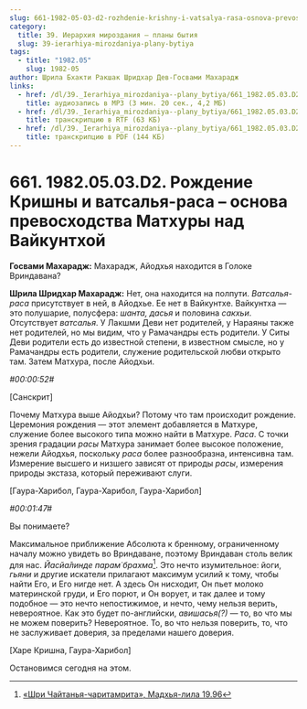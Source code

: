 ```yaml
---
slug: 661-1982-05-03-d2-rozhdenie-krishny-i-vatsalya-rasa-osnova-prevoshodstva-mathury-nad-vajkunthoj
category:
  title: 39. Иерархия мироздания — планы бытия
  slug: 39-ierarhiya-mirozdaniya-plany-bytiya
tags:
  - title: "1982.05"
    slug: 1982-05
author: Шрила Бхакти Ракшак Шридхар Дев-Госвами Махарадж
links:
  - href: /dl/39._Ierarhiya_mirozdaniya--plany_bytiya/661_1982.05.03.D2_SridharMj_Rozhdenie_Krishny_i_vatsalja-rasa--osnova_prevoshodstva_Mathury_nad_Vajkunthoj.mp3
    title: аудиозапись в MP3 (3 мин. 20 сек., 4,2 МБ)
  - href: /dl/39._Ierarhiya_mirozdaniya--plany_bytiya/661_1982.05.03.D2_SridharMj_Rozhdenie_Krishny_i_vatsalja-rasa--osnova_prevoshodstva_Mathury_nad_Vajkunthoj.rtf
    title: транскрипцию в RTF (63 КБ)
  - href: /dl/39._Ierarhiya_mirozdaniya--plany_bytiya/661_1982.05.03.D2_SridharMj_Rozhdenie_Krishny_i_vatsalja-rasa--osnova_prevoshodstva_Mathury_nad_Vajkunthoj.pdf
    title: транскрипцию в PDF (144 КБ)
---
```


# 661. 1982.05.03.D2. Рождение Кришны и ватсалья-раса – основа превосходства Матхуры над Вайкунтхой

**Госвами Махарадж:** Махарадж, Айодхья находится в Голоке Вриндавана?

**Шрила Шридхар Махарадж:** Нет, она находится на полпути. *Ватсалья-раса* присутствует в ней, в Айодхье. Ее нет в Вайкунтхе. Вайкунтха — это полушарие, полусфера: *шанта, дасья* и половина *сакхьи*. Отсутствует *ватсалья*. У Лакшми Деви нет родителей, у Нараяны также нет родителей, но мы видим, что у Рамачандры есть родители. У Ситы Деви родители есть до известной степени, в известном смысле, но у Рамачандры есть родители, служение родительской любви открыто там. Затем Матхура, после Айодхьи.

*#00:00:52#*

[Cанскрит]

Почему Матхура выше Айодхьи? Потому что там происходит рождение. Церемония рождения — этот элемент добавляется в Матхуре, служение более высокого типа можно найти в Матхуре. *Раса*. С точки зрения градации *расы* Матхура занимает более высокое положение, нежели Айодхья, поскольку *раса* более разнообразна, интенсивна там. Измерение высшего и низшего зависят от природы *расы*, измерения природы экстаза, который переживают слуги.

[Гаура-Харибол, Гаура-Харибол, Гаура-Харибол]

*#00:01:47#*

Вы понимаете?

Максимальное приближение Абсолюта к бренному, ограниченному началу можно увидеть во Вриндаване, поэтому Вриндаван столь велик для нас. *Йасйа̄линде парам̇ брахма*[^_ftn1]. Это нечто изумительное: йоги, *гьяни* и другие искатели прилагают максимум усилий к тому, чтобы найти Его, и Его нигде нет. А здесь Он нисходит, Он пьет молоко материнской груди, и Его порют, и Он ворует, и так далее и тому подобное — это нечто непостижимое, и нечто, чему нельзя верить, невероятное. Как это будет по-английски, *авишасья(?)* — то, во что мы не можем поверить? Невероятное. То, во что нельзя поверить, то, что не заслуживает доверия, за пределами нашего доверия.

[Харе Кришна, Гаура-Харибол]

Остановимся сегодня на этом.



[^_ftn1]: [«Шри Чайтанья-чаритамрита», Мадхья-лила 19.96](../notes/shri-chajtanya-charitamrita-madhya-lila/shri-chajtanya-charitamrita-madhya-lila-19-96.md)
